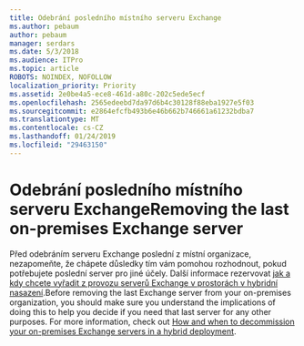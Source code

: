 ```yaml
---
title: Odebrání posledního místního serveru Exchange
ms.author: pebaum
author: pebaum
manager: serdars
ms.date: 5/3/2018
ms.audience: ITPro
ms.topic: article
ROBOTS: NOINDEX, NOFOLLOW
localization_priority: Priority
ms.assetid: 2e0be4a5-ece8-461d-a80c-202c5ede5ecf
ms.openlocfilehash: 2565edeebd7da97d6b4c30128f88eba1927e5f03
ms.sourcegitcommit: e2864efcfb493b6e46b662b746661a61232bdba7
ms.translationtype: MT
ms.contentlocale: cs-CZ
ms.lasthandoff: 01/24/2019
ms.locfileid: "29463150"
---
```

# <a name="removing-the-last-on-premises-exchange-server"></a><span data-ttu-id="73fba-102">Odebrání posledního místního serveru Exchange</span><span class="sxs-lookup"><span data-stu-id="73fba-102">Removing the last on-premises Exchange server</span></span>

<span data-ttu-id="73fba-p101">Před odebráním serveru Exchange poslední z místní organizace, nezapomeňte, že chápete důsledky tím vám pomohou rozhodnout, pokud potřebujete poslední server pro jiné účely. Další informace rezervovat [jak a kdy chcete vyřadit z provozu serverů Exchange v prostorách v hybridní nasazení](https://technet.microsoft.com/en-us/library/dn931280%28v=exchg.150%29.aspx).</span><span class="sxs-lookup"><span data-stu-id="73fba-p101">Before removing the last Exchange server from your on-premises organization, you should make sure you understand the implications of doing this to help you decide if you need that last server for any other purposes. For more information, check out [How and when to decommission your on-premises Exchange servers in a hybrid deployment](https://technet.microsoft.com/en-us/library/dn931280%28v=exchg.150%29.aspx).</span></span>
  

